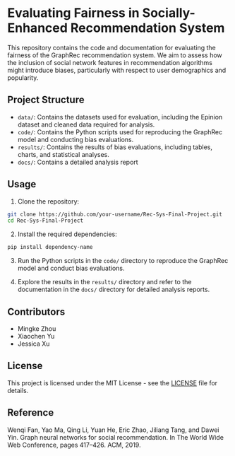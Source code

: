 # Evaluating Fairness in Socially-Enhanced Recommendation System

This repository contains the code and documentation for evaluating the fairness of the GraphRec recommendation system. We aim to assess how the inclusion of social network features in recommendation algorithms might introduce biases, particularly with respect to user demographics and popularity.

## Project Structure

- `data/`: Contains the datasets used for evaluation, including the Epinion dataset and cleaned data required for analysis.
- `code/`: Contains the Python scripts used for reproducing the GraphRec model and conducting bias evaluations.
- `results/`: Contains the results of bias evaluations, including tables, charts, and statistical analyses.
- `docs/`: Contains a detailed analysis report

## Usage

1. Clone the repository:

```bash
git clone https://github.com/your-username/Rec-Sys-Final-Project.git
cd Rec-Sys-Final-Project
```

2. Install the required dependencies:

```bash
pip install dependency-name
```

3. Run the Python scripts in the `code/` directory to reproduce the GraphRec model and conduct bias evaluations.

4. Explore the results in the `results/` directory and refer to the documentation in the `docs/` directory for detailed analysis reports.

## Contributors

- Mingke Zhou
- Xiaochen Yu
- Jessica Xu

## License

This project is licensed under the MIT License - see the [LICENSE](LICENSE) file for details.

## Reference
Wenqi Fan, Yao Ma, Qing Li, Yuan He, Eric Zhao, Jiliang Tang, and Dawei Yin. Graph neural networks for social recommendation. In The World Wide Web Conference, pages 417–426. ACM, 2019.
